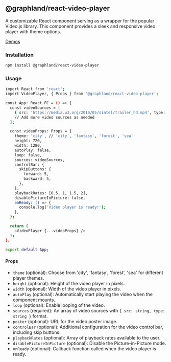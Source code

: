 ## @graphland/react-video-player

A customizable React component serving as a wrapper for the popular Video.js library. This component provides a sleek and responsive video player with theme options.

[Demos](https://kingrayhan.github.io/react-video-player)

### Installation

```bash
npm install @graphland/react-video-player
```

### Usage

```bash
import React from 'react';
import VideoPlayer, { Props } from '@graphland/react-video-player';

const App: React.FC = () => {
  const videoSources = [
    { src: 'https://media.w3.org/2010/05/sintel/trailer_hd.mp4', type: 'video/mp4' },
    // Add more video sources as needed
  ];

  const videoProps: Props = {
    theme: 'city', // 'city', 'fantasy', 'forest', 'sea'
    height: 720,
    width: 1280,
    autoPlay: false,
    loop: false,
    sources: videoSources,
    controlBar: {
      skipButtons: {
        forward: 5,
        backward: 5,
      },
    },
    playbackRates: [0.5, 1, 1.5, 2],
    disablePictureInPicture: false,
    onReady: () => {
      console.log('Video player is ready!');
    },
  };

  return (
    <VideoPlayer {...videoProps} />
  );
};

export default App;
```

#### Props

- `theme` (optional): Choose from 'city', 'fantasy', 'forest', 'sea' for different player themes.
- `height` (optional): Height of the video player in pixels.
- `width` (optional): Width of the video player in pixels.
- `autoPlay` (optional): Automatically start playing the video when the component mounts.
- `loop` (optional): Enable looping of the video.
- `sources` (required): An array of video sources with `{ src: string, type: string }` format.
- `poster` (optional): URL for the video poster image.
- `controlBar` (optional): Additional configuration for the video control bar, including skip buttons.
- `playbackRates` (optional): Array of playback rates available to the user.
- `disablePictureInPicture` (optional): Disable the Picture-in-Picture mode.
- `onReady` (optional): Callback function called when the video player is ready.
